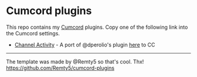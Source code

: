 # Cumcord plugins

This repo contains my [Cumcord](https://github.com/Cumcord/Cumcord/) plugins. Copy one of the following link into the Cumcord settings.

- [Channel Activity](https://yellowsink.github.io/cc-plugins/channel-activity) - A port of @dperolio's plugin [here](https://github.com/vizality-community/channel-members-activity-icons) to CC

---

The template was made by @Remty5 so that's cool. Thx! https://github.com/Remty5/cumcord-plugins
